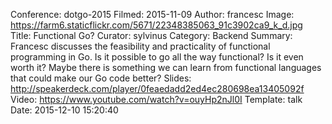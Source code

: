Conference: dotgo-2015
Filmed: 2015-11-09
Author: francesc
Image: https://farm6.staticflickr.com/5671/22348385063_91c3902ca9_k_d.jpg
Title: Functional Go?
Curator: sylvinus
Category: Backend
Summary: Francesc discusses the feasibility and practicality of functional programming in Go. Is it possible to go all the way functional? Is it even worth it? Maybe there is something we can learn from functional languages that could make our Go code better?
Slides: http://speakerdeck.com/player/0feaedadd2ed4ec280698ea13405092f
Video: https://www.youtube.com/watch?v=ouyHp2nJl0I
Template: talk
Date: 2015-12-10 15:20:40